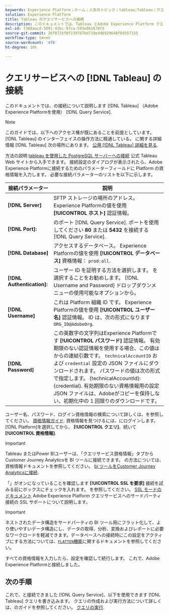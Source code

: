 ```yaml
---
keywords: Experience Platform；ホーム；人気のトピック；tableau;Tableau；クエリサービス；クエリサービスへの接続；
solution: Experience Platform
title: Tableau のクエリサービスへの接続
description: このドキュメントでは、Tableau とAdobe Experience Platform クエリサービスを接続する手順について説明します。
exl-id: f380aacd-5091-41bc-97ca-593e0b1670fd
source-git-commit: 26f0725f0f239707bd719ed46929648f8d557155
workflow-type: tm+mt
source-wordcount: '476'
ht-degree: 10%

---
```


# クエリサービスへの [!DNL Tableau] の接続

このドキュメントでは、の接続について説明します [!DNL Tableau] （Adobe Experience Platformを使用） [!DNL Query Service].

>[!NOTE]
>
> このガイドでは、以下へのアクセス権が既にあることを前提としています。 [!DNL Tableau] のインターフェイスの操作方法に精通している。 に関する詳細情報 [!DNL Tableau] 次の場所にあります。 [公用 [!DNL Tableau] 詳細を見る](https://help.tableau.com/current/pro/desktop/en-us/default.htm).

方法の説明 [tableau を使用した PostgreSQL サーバーへの接続](https://help.tableau.com/current/pro/desktop/en-us/examples_postgresql.htm) 公式 Tableau Web サイトから入手できます。 接続設定のダイアログが表示されたら、Adobe Experience Platformに接続するためのパラメーターフィールドに Platform の資格情報を入力します。 必要な接続パラメーターのリストを以下に示します。

| 接続パラメーター | 説明 |
|---|---|
| **[!DNL Server]** | SFTP ストレージの場所のアドレス。 Experience Platformの値を使用 **[!UICONTROL ホスト]** 認証情報。 |
| **[!DNL Port]:** | のポート [!DNL Query Service]. ポートを使用してください **80** または **5432** を接続する [!DNL Query Service]. |
| **[!DNL Database]** | アクセスするデータベース。 Experience Platformの値を使用 **[!UICONTROL データベース]** 資格情報： `prod:all`. |
| **[!DNL Authentication]:** | ユーザー ID を証明する方法を選択します。 を選択することをお勧めします。 [!DNL Username and Password] ドロップダウンメニューの使用可能なオプションから。 |
| **[!DNL Username]** | これは Platform 組織 ID です。 Experience Platformの値を使用 **[!UICONTROL ユーザー名]** 認証情報。 ID は、次の形式になります `ORG_ID@AdobeOrg`. |
| **[!DNL Password]** | この英数字の文字列はExperience Platformです **[!UICONTROL パスワード]** 認証情報。 有効期限のない認証情報を使用する場合、この値はからの連結引数です。 `technicalAccountID` および `credential` 設定の JSON ファイルにダウンロードされます。 パスワードの値は次の形式で指定します。 {technicalAccountId}:{credential}. 有効期限のない資格情報用の設定 JSON ファイルは、Adobeがコピーを保持しない、初期化中の 1 回限りのダウンロードです。 |

ユーザー名、パスワード、ログイン資格情報の検索について詳しくは、を参照してください。 [資格情報ガイド](../ui/credentials.md). 資格情報を見つけるには、にログインします。 [!DNL Platform]を選択してから、 **[!UICONTROL クエリ]**、続いて **[!UICONTROL 資格情報]**.

>[!IMPORTANT]
>
>Tableau またはPower BIユーザーは、「クエリサービス資格情報」タブからCustomer Journey Analyticsを BI ツールに接続できます。 の方法については、資格情報ドキュメントを参照してください。 [bi ツールをCustomer Journey Analyticsに接続](../ui/credentials.md#connect-to-customer-journey-analytics).

「」がオンになっていることを確認します **[!UICONTROL SSL を要求]** 接続を試みる前にボックスにチェックを入れます。 を参照してください。 [SSL モードのドキュメント](./ssl-modes.md) Adobe Experience Platform クエリサービスへのサードパーティ接続の SSL サポートについて説明します。

>[!IMPORTANT]
>
>ネストされたデータ構造をサードパーティの BI ツール用にフラット化して、より使いやすいデータ構造にし、データの取得、分析、変換およびレポートに必要なワークロードを軽減できます。データベースへの接続時にこの設定をアクティブにする方法については、[`FLATTEN`機能](../key-concepts/flatten-nested-data.md)に関するドキュメントを参照してください。

すべての資格情報を入力したら、設定を確認して続行します。 これで、Adobe Experience Platformと接続しました。

## 次の手順

これで、と接続できました [!DNL Query Service]、以下を使用できます [!DNL Tableau] クエリを書き込みます。 クエリの作成および実行方法について詳しくは、のガイドを参照してください。 [クエリの実行](../best-practices/writing-queries.md).
